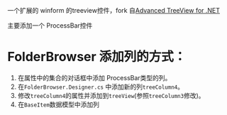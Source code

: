 一个扩展的 winform 的treeview控件，fork 自[Advanced TreeView for .NET](https://www.codeproject.com/Articles/14741/WebControls/#_comments)

主要添加一个 ProcessBar控件

# FolderBrowser 添加列的方式：
1. 在属性中的集合的对话框中添加 ProcessBar类型的列。
2. 在`FolderBrowser.Designer.cs` 中添加新的列`treeColumn4`。
3. 修改`treeColumn4`的属性并添加到`treeView`(参照`treeColumn3`修改)。
4. 在`BaseItem`数据模型中添加列
